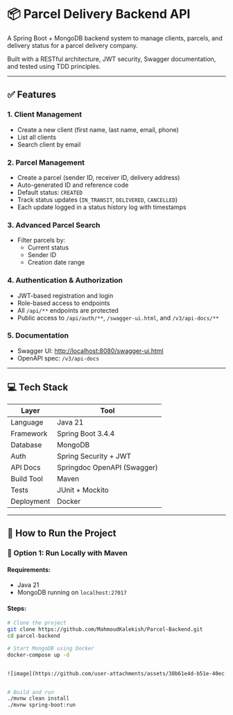 # 📦 Parcel Delivery Backend API

A Spring Boot + MongoDB backend system to manage clients, parcels, and delivery status for a parcel delivery company.

Built with a RESTful architecture, JWT security, Swagger documentation, and tested using TDD principles.

---

## ✅ Features

### 1. Client Management
- Create a new client (first name, last name, email, phone)
- List all clients
- Search client by email

### 2. Parcel Management
- Create a parcel (sender ID, receiver ID, delivery address)
- Auto-generated ID and reference code
- Default status: `CREATED`
- Track status updates (`IN_TRANSIT`, `DELIVERED`, `CANCELLED`)
- Each update logged in a status history log with timestamps

### 3. Advanced Parcel Search
- Filter parcels by:
  - Current status
  - Sender ID
  - Creation date range

### 4. Authentication & Authorization
- JWT-based registration and login
- Role-based access to endpoints
- All `/api/**` endpoints are protected
- Public access to `/api/auth/**`, `/swagger-ui.html`, and `/v3/api-docs/**`

### 5. Documentation
- Swagger UI: [http://localhost:8080/swagger-ui.html](http://localhost:8080/swagger-ui.html)
- OpenAPI spec: `/v3/api-docs`

---

## 💻 Tech Stack

| Layer         | Tool                         |
|---------------|------------------------------|
| Language      | Java 21                      |
| Framework     | Spring Boot 3.4.4            |
| Database      | MongoDB                      |
| Auth          | Spring Security + JWT        |
| API Docs      | Springdoc OpenAPI (Swagger)  |
| Build Tool    | Maven                        |
| Tests         | JUnit + Mockito              |
| Deployment    | Docker            |

---

## 🚀 How to Run the Project

### 🔧 Option 1: Run Locally with Maven

#### Requirements:
- Java 21
- MongoDB running on `localhost:27017`

#### Steps:
```bash
# Clone the project
git clone https://github.com/MahmoudKalekish/Parcel-Backend.git
cd parcel-backend

# Start MongoDB using Docker
docker-compose up -d


![image](https://github.com/user-attachments/assets/38b61e4d-b51e-40ec-989c-60f09ce57d77)


# Build and run
./mvnw clean install
./mvnw spring-boot:run
